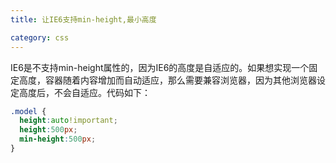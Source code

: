 ```yaml
---
title: 让IE6支持min-height,最小高度

category: css
---
```

IE6是不支持min-height属性的，因为IE6的高度是自适应的。如果想实现一个固定高度，容器随着内容增加而自动适应，那么需要兼容浏览器，因为其他浏览器设定高度后，不会自适应。代码如下：

```css
.model {
  height:auto!important;
  height:500px;
  min-height:500px;
}
```
